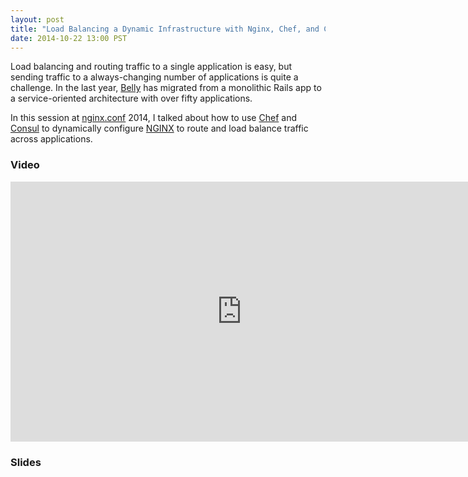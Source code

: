 ```yaml
---
layout: post
title: "Load Balancing a Dynamic Infrastructure with Nginx, Chef, and Consul"
date: 2014-10-22 13:00 PST
---
```


Load balancing and routing traffic to a single application is easy, but sending traffic to a always-changing number of applications is quite a challenge. In the last year, [Belly](https://www.bellycard.com) has migrated from a monolithic Rails app to a service-oriented architecture with over fifty applications.

In this session at [nginx.conf](https://www.nginx.com/nginxconf/) 2014, I talked about how to use [Chef](https://www.chef.io/) and [Consul](https://www.consul.io/) to dynamically configure [NGINX](https://www.nginx.com/) to route and load balance traffic across applications.

<!-- more -->

### Video

<iframe width="740" height="416" src="https://www.youtube.com/embed/A2NOziRYh7U" frameborder="0" allowfullscreen></iframe>

### Slides

<script async class="speakerdeck-embed" data-id="a6450b803c5f0132ed0b3a2ff4764c03" data-ratio="1.33333333333333" src="//speakerdeck.com/assets/embed.js"></script>
